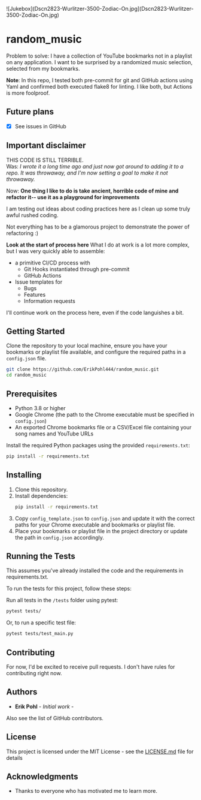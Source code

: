 ![Jukebox](Dscn2823-Wurlitzer-3500-Zodiac-On.jpg](Dscn2823-Wurlitzer-3500-Zodiac-On.jpg)

# random_music

Problem to solve: I have a collection of YouTube bookmarks not in a playlist on any application.  I want to be surprised by a randomized music selection, selected from my bookmarks.

**Note**: In this repo, I tested both pre-commit for git and GitHub actions using Yaml and confirmed both executed flake8 for linting.  I like both, but Actions is more foolproof.
## Future plans

- [x] See issues in GitHub
 
## Important disclaimer

THIS CODE IS STILL TERRIBLE.  
Was: *I wrote it a long time ago and just now got around to adding it to a repo.  It was throwaway, and I'm now setting a goal to make it not throwaway.*

Now: **One thing I like to do is take ancient, horrible code of mine and refactor it-- use it as a playground for improvements**

I am testing out ideas about coding practices here as I clean up some truly awful rushed coding.

Not everything has to be a glamorous project to demonstrate the power of refactoring :)

**Look at the start of process here**
What I do at work is a lot more complex, but I was very quickly able to assemble:
* a primitive CI/CD process with 
    * Git Hooks instantiated through pre-commit
    * GitHub Actions
* Issue templates for 
    * Bugs
    * Features
    * Information requests

I'll continue work on the process here, even if the code languishes a bit.

## Getting Started

Clone the repository to your local machine, ensure you have your bookmarks or playlist file available, and configure the required paths in a `config.json` file.

```bash
git clone https://github.com/ErikPohl444/random_music.git
cd random_music
```

## Prerequisites

- Python 3.8 or higher
- Google Chrome (the path to the Chrome executable must be specified in `config.json`)
- An exported Chrome bookmarks file or a CSV/Excel file containing your song names and YouTube URLs

Install the required Python packages using the provided `requirements.txt`:

```bash
pip install -r requirements.txt
```

## Installing

1. Clone this repository.
2. Install dependencies:  
   ```bash
   pip install -r requirements.txt
   ```
3. Copy `config_template.json` to `config.json` and update it with the correct paths for your Chrome executable and bookmarks or playlist file.
4. Place your bookmarks or playlist file in the project directory or update the path in `config.json` accordingly.

## Running the Tests

This assumes you've already installed the code and the requirements in requirements.txt.

To run the tests for this project, follow these steps:

  Run all tests in the `/tests` folder using pytest:

   ```bash
   pytest tests/
   ```

   Or, to run a specific test file:

   ```bash
   pytest tests/test_main.py
   ```
   
## Contributing

For now, I'd be excited to receive pull requests.  I don't have rules for contributing right now.

## Authors

* **Erik Pohl** - *Initial work* - 

Also see the list of GitHub contributors.

## License

This project is licensed under the MIT License - see the [LICENSE.md](LICENSE.md) file for details

## Acknowledgments

* Thanks to everyone who has motivated me to learn more.

